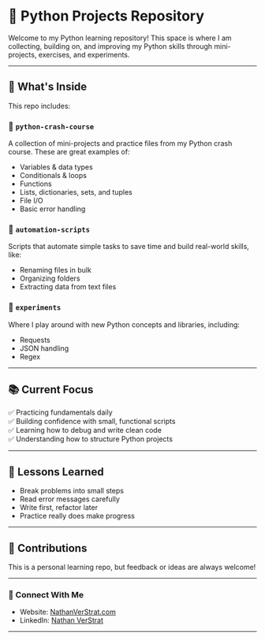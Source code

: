 # 🐍 Python Projects Repository

Welcome to my Python learning repository! This space is where I am collecting, building on, and improving my Python skills through mini-projects, exercises, and experiments.

---

## 🚀 What's Inside

This repo includes:

### 📁 `python-crash-course`
A collection of mini-projects and practice files from my Python crash course. These are great examples of:
- Variables & data types
- Conditionals & loops
- Functions
- Lists, dictionaries, sets, and tuples
- File I/O
- Basic error handling

### 📁 `automation-scripts`
Scripts that automate simple tasks to save time and build real-world skills, like:
- Renaming files in bulk
- Organizing folders
- Extracting data from text files

### 📁 `experiments`
Where I play around with new Python concepts and libraries, including:
- Requests
- JSON handling
- Regex

---

## 📚 Current Focus

✅ Practicing fundamentals daily  
✅ Building confidence with small, functional scripts  
✅ Learning how to debug and write clean code  
✅ Understanding how to structure Python projects

---

## 🧠 Lessons Learned

- Break problems into small steps
- Read error messages carefully
- Write first, refactor later
- Practice really does make progress

---

## 🤝 Contributions

This is a personal learning repo, but feedback or ideas are always welcome!

---

### 🔗 Connect With Me

- Website: [NathanVerStrat.com](https://nathanverstrat.com)
- LinkedIn: [Nathan VerStrat](https://www.linkedin.com/in/nathan-verstrat/)

---
